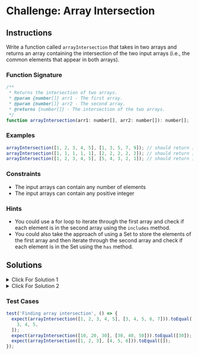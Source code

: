 # Challenge: Array Intersection

## Instructions

Write a function called `arrayIntersection` that takes in two arrays and returns an array containing the intersection of the two input arrays (i.e., the common elements that appear in both arrays).

### Function Signature

```js
/**
 * Returns the intersection of two arrays.
 * @param {number[]} arr1 - The first array.
 * @param {number[]} arr2 - The second array.
 * @returns {number[]} - The intersection of the two arrays.
 */
function arrayIntersection(arr1: number[], arr2: number[]): number[];
```

### Examples

```js
arrayIntersection([1, 2, 3, 4, 5], [1, 3, 5, 7, 9]); // should return [1, 3, 5]
arrayIntersection([1, 1, 1, 1, 1], [2, 2, 2, 2, 2]); // should return []
arrayIntersection([1, 2, 3, 4, 5], [5, 4, 3, 2, 1]); // should return [1, 2, 3, 4, 5]
```

### Constraints

- The input arrays can contain any number of elements
- The input arrays can contain any positive integer

### Hints

- You could use a for loop to iterate through the first array and check if each element is in the second array using the `includes` method.
- You could also take the approach of using a Set to store the elements of the first array and then iterate through the second array and check if each element is in the Set using the `has` method.

## Solutions

<details>
  <summary>Click For Solution 1</summary>

```js
function arrayIntersection(arr1, arr2) {
  const intersection = [];

  for (let i = 0; i < arr1.length; i++) {
    if (arr2.includes(arr1[i]) && !intersection.includes(arr1[i])) {
      intersection.push(arr1[i]);
    }
  }

  return intersection;
}
```

### Explanation

- Iterate through the first array
- For each element, check if it is in the second array using the `includes` method
- If it is, check if it is already in the intersection array using the `includes` method
- If it is not, push it into the intersection array
- Return the intersection array

</details>

<details>
  <summary>Click For Solution 2</summary>

In this solution, we will use a Set. A Set is a data structure that stores unique values. We will have a section on maps, sets later. If you are not familiar with sets, that is fine. You can still follow along with this solution.

```js
function arrayIntersection(arr1, arr2) {
  const set1 = new Set(arr1);
  const intersection = [];

  for (let num of arr2) {
    if (set1.has(num)) {
      intersection.push(num);
    }
  }

  return intersection;
}
```

### Explanation

- Create a new Set from the first array
- Iterate through the second array and check if each element is in the set using the `has` method
- If it is, push it into the intersection array
- Return the intersection array

</details>

### Test Cases

```js
test('Finding array intersection', () => {
  expect(arrayIntersection([1, 2, 3, 4, 5], [3, 4, 5, 6, 7])).toEqual([
    3, 4, 5,
  ]);
  expect(arrayIntersection([10, 20, 30], [30, 40, 50])).toEqual([30]);
  expect(arrayIntersection([1, 2, 3], [4, 5, 6])).toEqual([]);
});
```
